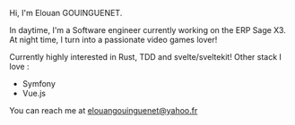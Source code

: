 Hi, I'm Elouan GOUINGUENET.

In daytime, I'm a Software engineer currently working on the ERP Sage X3.
At night time, I turn into a passionate video games lover!

Currently highly interested in Rust, TDD and svelte/sveltekit!
Other stack I love : 
- Symfony
- Vue.js

You can reach me at elouangouinguenet@yahoo.fr

<!---
- 👋 Hi, I’m @Skylli202
- 👀 I’m interested in ...
- 🌱 I’m currently learning ...
- 💞️ I’m looking to collaborate on ...
- 📫 How to reach me ...
--->

<!---
Skylli202/Skylli202 is a ✨ special ✨ repository because its `README.md` (this file) appears on your GitHub profile.
You can click the Preview link to take a look at your changes.
--->
